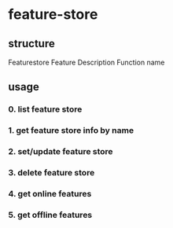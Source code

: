 # feature-store

## structure
Featurestore
Feature
Description
Function name

## usage

### 0. list feature store

### 1. get feature store info by name

### 2. set/update feature store

### 3. delete feature store

### 4. get online features 

### 5. get offline features